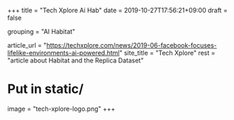 +++
title = "Tech Xplore Ai Hab"
date = 2019-10-27T17:56:21+09:00
draft = false

grouping = "AI Habitat"

article_url = "https://techxplore.com/news/2019-06-facebook-focuses-lifelike-environments-ai-powered.html"
site_title = "Tech Xplore"
rest = "article about Habitat and the Replica Dataset"

# Put in static/
image = "tech-xplore-logo.png"
+++
